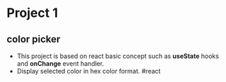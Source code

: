  # Project 1

## color picker
- This project is based on react basic concept such as **useState** hooks and **onChange** event handler.
- Display selected color in hex color format.
#react